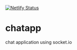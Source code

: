 [![Netlify Status](https://api.netlify.com/api/v1/badges/eeab79b4-22fd-42dc-b4c2-4a06895e4687/deploy-status)](https://app.netlify.com/sites/tryguys/deploys)
# chatapp
chat application using socket.io

